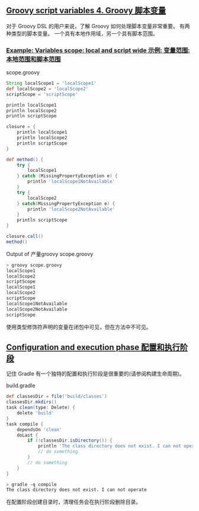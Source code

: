 ## [Groovy script variables 4\. Groovy 脚本变量](https://docs.gradle.org/6.3/userguide/potential_traps.html#sec:groovy_script_variables)

对于 Groovy DSL 的用户来说，了解 Groovy 如何处理脚本变量非常重要。 有两种类型的脚本变量。 一个具有本地作用域，另一个具有脚本范围。

### [Example: Variables scope: local and script wide 示例: 变量范围: 本地范围和脚本范围](https://docs.gradle.org/6.3/userguide/potential_traps.html#example_variables_scope_local_and_script_wide)

scope.groovy

```groovy
String localScope1 = 'localScope1'
def localScope2 = 'localScope2'
scriptScope = 'scriptScope'

println localScope1
println localScope2
println scriptScope

closure = {
    println localScope1
    println localScope2
    println scriptScope
}

def method() {
    try {
        localScope1
    } catch (MissingPropertyException e) {
        println 'localScope1NotAvailable'
    }
    try {
        localScope2
    } catch(MissingPropertyException e) {
        println 'localScope2NotAvailable'
    }
    println scriptScope
}

closure.call()
method()
```

Output of 产量groovy scope.groovy

```sh
> groovy scope.groovy
localScope1
localScope2
scriptScope
localScope1
localScope2
scriptScope
localScope1NotAvailable
localScope2NotAvailable
scriptScope
```

使用类型修饰符声明的变量在闭包中可见，但在方法中不可见。

## [Configuration and execution phase 配置和执行阶段](https://docs.gradle.org/6.3/userguide/potential_traps.html#sec:configuration_and_execution_phase)

记住 Gradle 有一个独特的配置和执行阶段是很重要的(请参阅构建生命周期)。

build.gradle

```groovy
def classesDir = file('build/classes')
classesDir.mkdirs()
task clean(type: Delete) {
    delete 'build'
}
task compile {
    dependsOn 'clean'
    doLast {
        if (!classesDir.isDirectory()) {
            println 'The class directory does not exist. I can not operate'
            // do something
        }
        // do something
    }
}
```

```sh
> gradle -q compile
The class directory does not exist. I can not operate
```

在配置阶段创建目录时，清理任务会在执行阶段删除目录。
